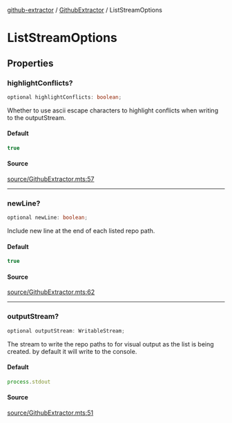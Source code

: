 [github-extractor](../../index.md) / [GithubExtractor](../index.md) / ListStreamOptions

# ListStreamOptions

## Properties

### highlightConflicts?

```ts
optional highlightConflicts: boolean;
```

Whether to use ascii escape characters to highlight conflicts when writing to the
 outputStream.

#### Default

```ts
true
```

#### Source

[source/GithubExtractor.mts:57](https://github.com/bn-l/GithubExtractor/blob/0fe9471/source/GithubExtractor.mts#L57)

***

### newLine?

```ts
optional newLine: boolean;
```

Include new line at the end of each listed repo path.

#### Default

```ts
true
```

#### Source

[source/GithubExtractor.mts:62](https://github.com/bn-l/GithubExtractor/blob/0fe9471/source/GithubExtractor.mts#L62)

***

### outputStream?

```ts
optional outputStream: WritableStream;
```

The stream to write the repo paths to for visual output as the list is being created.
 by default it will write to the console.

#### Default

```ts
process.stdout
```

#### Source

[source/GithubExtractor.mts:51](https://github.com/bn-l/GithubExtractor/blob/0fe9471/source/GithubExtractor.mts#L51)
